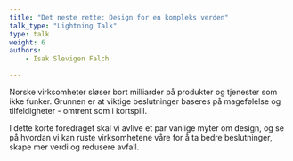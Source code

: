 ```yaml
---
title: "Det neste rette: Design for en kompleks verden"
talk_type: "Lightning Talk"
type: talk
weight: 6
authors:
    - Isak Slevigen Falch

---
```

Norske virksomheter sløser bort milliarder på produkter og tjenester som ikke funker. Grunnen er at viktige beslutninger baseres på magefølelse og tilfeldigheter - omtrent som i kortspill.

I dette korte foredraget skal vi avlive et par vanlige myter om design, og se på hvordan vi kan ruste virksomhetene våre for å ta bedre beslutninger, skape mer verdi og redusere avfall.
